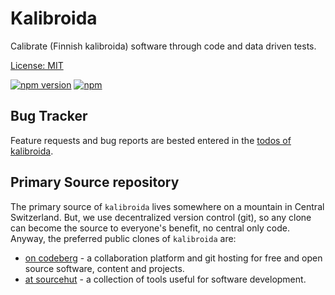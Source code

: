 # Kalibroida

Calibrate (Finnish kalibroida) software through code and data driven tests.

[License: MIT](https://git.sr.ht/~sthagen/kalibroida/tree/default/item/LICENSE)

[![npm version](https://badge.fury.io/js/kalibroida.svg)](https://www.npmjs.com/package/kalibroida)
[![npm](https://img.shields.io/npm/dm/kalibroida.svg)](https://www.npmjs.com/package/kalibroida)

## Bug Tracker

Feature requests and bug reports are bested entered in the [todos of kalibroida](https://todo.sr.ht/~sthagen/kalibroida).

## Primary Source repository

The primary source of `kalibroida` lives somewhere on a mountain in Central Switzerland.
But, we use decentralized version control (git), so any clone can become the source to everyone's benefit, no central only code.
Anyway, the preferred public clones of `kalibroida` are:

* [on codeberg](https://codeberg.org/sthagen/kalibroida) - a collaboration platform and git hosting for free and open source software, content and projects.
* [at sourcehut](https://git.sr.ht/~sthagen/kalibroida) - a collection of tools useful for software development.
